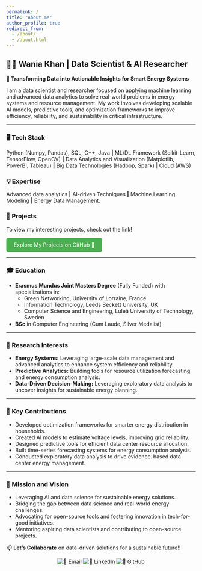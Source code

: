 ```yaml
---
permalink: /
title: "About me"
author_profile: true
redirect_from: 
  - /about/
  - /about.html
---
```


## **👩‍🎓 Wania Khan | Data Scientist & AI Researcher**

**🎯 Transforming Data into Actionable Insights for Smart Energy Systems**


I am a data scientist and researcher focused on applying machine learning and advanced data analytics to solve real-world problems in energy systems and resource management. My work involves developing scalable AI models, predictive tools, and optimization frameworks to improve efficiency, reliability, and sustainability in critical infrastructure.

--- 

### **🖥️ Tech Stack** 
Python (Numpy, Pandas), SQL, C++, Java **|** ML/DL Framework (Scikit-Learn, TensorFlow, OpenCV) **|** Data Analytics and Visualization (Matplotlib, PowerBI, Tableau) **|** Big Data Technologies (Hadoop, Spark) | Cloud (AWS)

### **💡 Expertise**  
Advanced data analytics **|** AI-driven Techniques **|** Machine Learning Modeling **|** Energy Data Management.

### **🔬 Projects**
To view my interesting projects, check out the link! <div>
  <a href="https://github.com/WaniaKhance?tab=repositories" style="display: inline-block; padding: 10px 20px; background-color: #4CAF50; color: white; text-decoration: none; border-radius: 5px;">
    Explore My Projects on GitHub 🚀
  </a>
</div>

---

### **🎓 Education**

- **Erasmus Mundus Joint Masters Degree** (Fully Funded) with specializations in:
    - Green Networking, University of Lorraine, France
    - Information Technology, Leeds Beckett University, UK
    - Computer Science and Engineering, Luleå University of Technology, Sweden
- **BSc** in Computer Engineering (Cum Laude, Silver Medalist)

---

### **🚀 Research Interests**

- **Energy Systems:** Leveraging large-scale data management and advanced analytics to enhance system efficiency and reliability.
- **Predictive Analytics:** Building tools for resource utilization forecasting and energy consumption analysis.
- **Data-Driven Decision-Making:** Leveraging exploratory data analysis to uncover insights for sustainable energy planning.

---

### **🔧 Key Contributions**

- Developed optimization frameworks for smarter energy distribution in households.
- Created AI models to estimate voltage levels, improving grid reliability.
- Designed predictive tools for efficient data center resource allocation.
- Built time-series forecasting systems for energy consumption analysis.
- Conducted exploratory data analysis to drive evidence-based data center energy management.

---

### **🌟 Mission and Vision**

- Leveraging AI and data science for sustainable energy solutions.
- Bridging the gap between data science and real-world energy challenges.
- Advocating for open-source tools and fostering innovation in tech-for-good initiatives.
- Mentoring aspiring data scientists and contributing to open-source projects.
  
📫 **Let’s Collaborate** on data-driven solutions for a sustainable future!!
<div align="center">
  <a href="mailto:waniakhance@gmail.com"><img src="https://img.shields.io/badge/-Email-D14836?logo=gmail" alt="📧 Email"></a>  
  <a href="https://www.linkedin.com/in/wania-khan/"><img src="https://img.shields.io/badge/-LinkedIn-0077B5?logo=linkedin" alt="💼 LinkedIn"></a>  
  <a href="https://github.com/WaniaKhance"><img src="https://img.shields.io/badge/-Projects-181717?logo=github" alt="🐙 GitHub"></a> 
</div>
